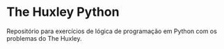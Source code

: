 # The Huxley Python
Repositório para exercícios de lógica de programação em Python com os problemas do The Huxley.
